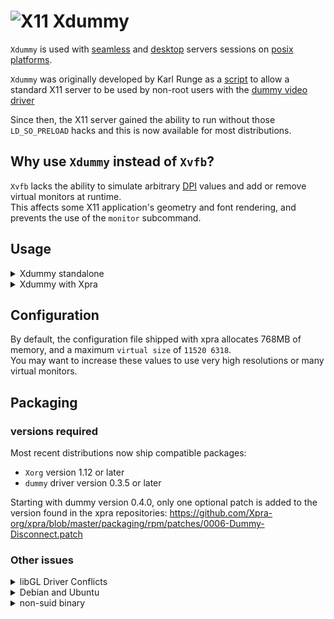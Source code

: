 # ![X11](../images/icons/X11.png) Xdummy

`Xdummy` is used with [seamless](Seamless.md) and [desktop](Desktop.md) servers sessions on [posix platforms](https://github.com/Xpra-org/xpra/wiki/Platforms).

`Xdummy` was originally developed by Karl Runge as a [script](http://www.karlrunge.com/x11vnc/Xdummy) to allow a standard X11 server to be used by non-root users with the [dummy video driver](https://github.com/Xpra-org/xf86-video-dummy)

Since then, the X11 server gained the ability to run without those `LD_SO_PRELOAD` hacks and this is now available for most distributions.


## Why use `Xdummy` instead of `Xvfb`?

`Xvfb` lacks the ability to simulate arbitrary [DPI](../Features/DPI.md) values and add or remove virtual monitors at runtime. \
This affects some X11 application's geometry and font rendering, and prevents the use of the `monitor` subcommand.

## Usage
<details>
  <summary>Xdummy standalone</summary>

You can start a new display using the dummy driver without needing any special privileges (no root, no suid), you should specify your own log and config files:
```shell
Xorg -noreset +extension GLX +extension RANDR +extension RENDER \
     -logfile ./10.log -config /etc/xpra/xorg.conf :10
```
This is roughly equivallent to running `Xvfb :10`. \
You can find a sample configuration file for dummy here: [xorg.conf](https://github.com/Xpra-org/xpra/tree/master/fs/etc/xpra/xorg.conf).

With distributions that have `Xdummy` support and xpra version 6.3 or later, you can also just run:
```shell
xpra xvfb :10
```
</details>
<details>
  <summary>Xdummy with Xpra</summary>

With the official Xpra packages, `Xdummy` should have been configured automatically for you when installing -  but this is not enabled on Debian or Ubuntu due to distribution bugs. \
You can choose at [build time](../Build/README.md) whether or not to use `Xdummy` using the `--with[out]-Xdummy` build switch. \
If your packages do not enable `Xdummy` by default,
you may still be able to [change your settings at runtime](https://github.com/Xpra-org/xpra/issues/4456#issuecomment-2572596302).
</details>


## Configuration

By default, the configuration file shipped with xpra allocates 768MB of memory, and a maximum `virtual size` of `11520 6318`. \
You may want to increase these values to use very high resolutions or many virtual monitors.

## Packaging

### versions required

Most recent distributions now ship compatible packages:
* `Xorg` version 1.12 or later
* `dummy` driver version 0.3.5 or later

Starting with dummy version 0.4.0, only one optional patch is added to the version found in the xpra repositories: https://github.com/Xpra-org/xpra/blob/master/packaging/rpm/patches/0006-Dummy-Disconnect.patch

### Other issues

<details>
  <summary>libGL Driver Conflicts</summary>

With older distributions that do not use [libglvnd](https://github.com/NVIDIA/libglvnd), proprietary drivers usually install their own copy of `libGL` which conflicts with the use of software OpenGL rendering. You cannot use this GL library to render directly on `Xdummy` (or `Xvfb`).

The best way to deal with this is to use [VirtualGL](http://www.virtualgl.org/) to take advantage of the `OpenGL` acceleration provided by the graphics card, just run: `vglrun yourapplication`.

To make `vglrun` work properly with Nvidia proprietary drivers make sure to create `/etc/X11/xorg.conf` using `sudo nvidia-xconfig`.

The alternative is often to disable `OpenGL` altogether, more information here: [#580](https://github.com/Xpra-org/xpra/issues/580)
</details>

<details>
  <summary>Debian and Ubuntu</summary>

Debian and Ubuntu do weird things with their Xorg server which prevents it from running Xdummy (tty permission issues). \
Warning: this may also interfere with other sessions running on the same server when they should be completely isolated from each other. \
[Crashing other X11 sessions](https://github.com/Xpra-org/xpra/issues/2834) is a serious security issue, caused by Debian's packaging and still left unsolved after many years.

</details>

<details>
  <summary>non-suid binary</summary>

If you distribution ships the newer version but only installs a suid Xorg binary, Xpra should have installed the [xpra_Xdummy](https://github.com/Xpra-org/xpra/tree/master/fs/bin/xpra_Xdummy) wrapper script and configured xpra.conf to use it instead of the regular Xorg binary.

This script executes `Xorg` via `ld-linux.so`, which takes care of stripping the suid bit. \
Some more exotic distributions have issues with non world-readable binaries which prevent this from working.
</details>
